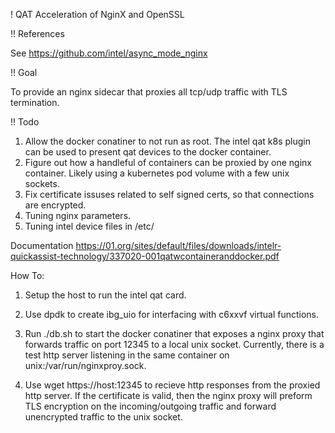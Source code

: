 ! QAT Acceleration of NginX and OpenSSL

!! References

See https://github.com/intel/async_mode_nginx

!! Goal

To provide an nginx sidecar that proxies all tcp/udp traffic with TLS termination.

!! Todo
1. Allow the docker conatiner to not run as root. The intel qat k8s plugin can be used to present qat devices to the docker container.
2. Figure out how a handleful of containers can be proxied by one nginx container. Likely using a kubernetes pod volume with a few unix sockets.
3. Fix certificate issuses related to self signed certs, so that connections are encrypted.
4. Tuning nginx parameters.
5. Tuning intel device files in /etc/

Documentation
https://01.org/sites/default/files/downloads/intelr-quickassist-technology/337020-001qatwcontaineranddocker.pdf

How To:
1. Setup the host to run the intel qat card.

2. Use dpdk to create ibg_uio for interfacing with c6xxvf virtual functions.

3. Run ./db.sh to start the docker conatiner that exposes a nginx proxy that forwards traffic on port 12345 to a local unix socket. Currently, there is a test http server listening in the same container on unix:/var/run/nginxproy.sock.

4. Use wget https://host:12345 to recieve http responses from the proxied http server. If the certificate is valid, then the nginx proxy will preform TLS encryption on the incoming/outgoing traffic and forward unencrypted traffic to the unix socket.
